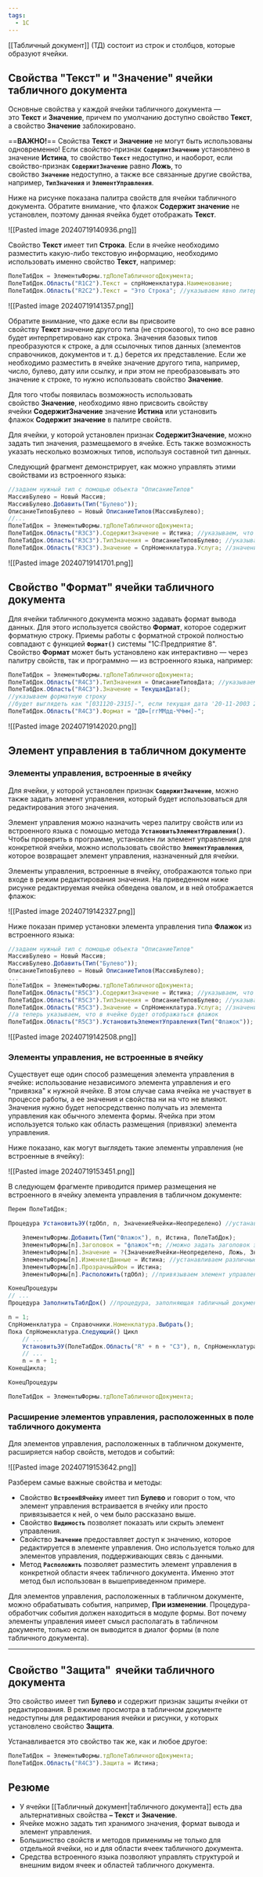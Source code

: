 ```yaml
---
tags:
  - 1С
---
```

[[Табличный документ]] (ТД) состоит из строк и столбцов, которые образуют ячейки.
## Свойства "Текст" и "Значение" ячейки табличного документа

Основные свойства у каждой ячейки табличного документа — это **Текст** и **Значение**, причем по умолчанию доступно свойство **Текст**, а свойство **Значение** заблокировано.

==**ВАЖНО!**== Свойства **Текст** и **Значение** не могут быть использованы одновременно! Если свойство-признак **`СодержитЗначение`** установлено в значение **Истина**, то свойство **`Текст`** недоступно, и наоборот, если свойство-признак **`СодержитЗначение`** равно **Ложь**, то свойство **`Значение`** недоступно, а также все связанные другие свойства, например, **`ТипЗначения`** и **`ЭлементУправления`**.

Ниже на рисунке показана палитра свойств для ячейки табличного документа. Обратите внимание, что флажок **Содержит значение** не установлен, поэтому данная ячейка будет отображать **Текст**.

![[Pasted image 20240719140936.png]]

Свойство **Текст** имеет тип **Строка**. Если в ячейке необходимо разместить какую-либо текстовую информацию, необходимо использовать именно свойство **Текст**, например:


```js
ПолеТабДок = ЭлементыФормы.тдПолеТабличногоДокумента; 
ПолеТабДок.Область("R1C2").Текст = спрНоменклатура.Наименование;
ПолеТабДок.Область("R2C2").Текст = "Это Строка"; //указываем явно литерал строки
```
![[Pasted image 20240719141357.png]]

Обратите внимание, что даже если вы присвоите свойству **Текст** значение другого типа (не строкового), то оно все равно будет интерпретировано как строка. Значения базовых типов преобразуются к строке, а для ссылочных типов данных (элементов справочников, документов и т. д.) берется их представление. Если же необходимо разместить в ячейке значение другого типа, например, число, булево, дату или ссылку, и при этом не преобразовывать это значение к строке, то нужно использовать свойство **Значение**.

Для того чтобы появилась возможность использовать свойство **Значение**, необходимо явно присвоить свойству ячейки **СодержитЗначение** значение **Истина** или установить флажок **Содержит значение** в палитре свойств.

Для ячейки, у которой установлен признак **СодержитЗначение**, можно задать тип значения, размещаемого в ячейке. Есть также возможность указать несколько возможных типов, используя составной тип данных.

Следующий фрагмент демонстрирует, как можно управлять этими свойствами из встроенного языка:

```js
//задаем нужный тип с помощью объекта "ОписаниеТипов" 
МассивБулево = Новый Массив; 
МассивБулево.Добавить(Тип("Булево"));
ОписаниеТиповБулево = Новый ОписаниеТипов(МассивБулево);
//...
ПолеТабДок = ЭлементыФормы.тдПолеТабличногоДокумента; 
ПолеТабДок.Область("R3C3").СодержитЗначение = Истина; //указываем, что в ячейке будет значение
ПолеТабДок.Область("R3C3").ТипЗначения = ОписаниеТиповБулево; //указываем тип значения
ПолеТабДок.Область("R3C3").Значение = СпрНоменклатура.Услуга; //значение типа "Булево" из справочника
```

![[Pasted image 20240719141701.png]]

## Свойство "Формат" ячейки табличного документа

Для ячейки табличного документа можно задавать формат вывода данных. Для этого используется свойство **Формат**, которое содержит форматную строку. Приемы работы с форматной строкой полностью совпадают с функцией **`Формат()`** системы "1С:Предприятие 8". Свойство **Формат** может быть установлено как интерактивно — через палитру свойств, так и программно — из встроенного языка, например:

```js
ПолеТабДок = ЭлементыФормы.тдПолеТабличногоДокумента; 
ПолеТабДок.Область("R4C3").ТипЗначения = ОписаниеТиповДата; //указываем тип, ранее заданный для Даты
ПолеТабДок.Область("R4C3").Значение = ТекущаяДата();
//указываем форматную строку 
//будет выглядеть как "[031120-2315]-", если текущая дата '20-11-2003 23:15:00') 
ПолеТабДок.Область("R4C3").Формат = "ДФ=[ггММдд-ЧЧмм]-";
```

![[Pasted image 20240719142020.png]]

## Элемент управления в табличном документе

### Элементы управления, встроенные в ячейку

Для ячейки, у которой установлен признак **`СодержитЗначение`**, можно также задать элемент управления, который будет использоваться для редактирования этого значения.

Элемент управления можно назначить через палитру свойств или из встроенного языка с помощью метода **`УстановитьЭлементУправления()`**. Чтобы проверить в программе, установлен ли элемент управления для конкретной ячейки, можно использовать свойство **`ЭлементУправления`**, которое возвращает элемент управления, назначенный для ячейки.

Элементы управления, встроенные в ячейку, отображаются только при входе в режим редактирования значения. На приведенном ниже рисунке редактируемая ячейка обведена овалом, и в ней отображается флажок:

![[Pasted image 20240719142327.png]]

Ниже показан пример установки элемента управления типа **Флажок** из встроенного языка:

```js
//задаем нужный тип с помощью объекта "ОписаниеТипов"
МассивБулево = Новый Массив; 
МассивБулево.Добавить(Тип("Булево"));
ОписаниеТиповБулево = Новый ОписаниеТипов(МассивБулево);
...
ПолеТабДок = ЭлементыФормы.тдПолеТабличногоДокумента; 
ПолеТабДок.Область("R5C3").СодержитЗначение = Истина; //указываем, что в ячейке будет значение
ПолеТабДок.Область("R5C3").ТипЗначения = ОписаниеТиповБулево; //указываем ранее заданный тип
ПолеТабДок.Область("R5C3").Значение = СпрНоменклатура.Услуга; //значение типа "Булево" из справочника
//а теперь указываем, что в ячейке будет отображаться флажок
ПолеТабДок.Область("R5C3").УстановитьЭлементУправления(Тип("Флажок"));
```

![[Pasted image 20240719142508.png]]

### Элементы управления, не встроенные в ячейку

Существует еще один способ размещения элемента управления в ячейке: использование независимого элемента управления и его "привязка" к нужной ячейке. В этом случае сама ячейка не участвует в процессе работы, а ее значения и свойства ни на что не влияют. Значения нужно будет непосредственно получать из элемента управления как обычного элемента формы. Ячейка при этом используется только как область размещения (привязки) элемента управления.

Ниже показано, как могут выглядеть такие элементы управления (не встроенные в ячейку): 

![[Pasted image 20240719153451.png]]

В следующем фрагменте приводится пример размещения не встроенного в ячейку элемента управления в табличном документе:

```js
Перем ПолеТабДок;

Процедура УстановитьЭУ(тдОбл, n, ЗначениеЯчейки=Неопределено) //устанавливает элемент управления

    ЭлементыФормы.Добавить(Тип("Флажок"), n, Истина, ПолеТабДок);
    ЭлементыФормы[n].Заголовок = "флажок"+n; //можно задать заголовок элемента управления 
    ЭлементыФормы[n].Значение = ?(ЗначениеЯчейки=Неопределено, Ложь, ЗначениеЯчейки); //задаем значение ячейки 
    ЭлементыФормы[n].ИзменяетДанные = Истина; //устанавливаем различные свойства элемента управления
    ЭлементыФормы[n].ПрозрачныйФон = Истина; 
    ЭлементыФормы[n].Расположить(тдОбл); //привязываем элемент управления к ячейке

КонецПроцедуры
// ...
Процедура ЗаполнитьТаблДок() //процедура, заполняющая табличный документ

n = 1;
СпрНоменклатура = Справочники.Номенклатура.Выбрать();
Пока СпрНоменклатура.Следующий() Цикл
    // ...
    УстановитьЭУ(ПолеТабДок.Область("R" + n + "C3"), n, СпрНоменклатура.Услуга);
    // ...
    n = n + 1;
КонецЦикла;

КонецПроцедуры

ПолеТабДок = ЭлементыФормы.тдПолеТабличногоДокумента;
```

### Расширение элементов управления, расположенных в поле табличного документа

Для элементов управления, расположенных в табличном документе, расширяется набор свойств, методов и событий:

![[Pasted image 20240719153642.png]]

Разберем самые важные свойства и методы:

- Свойство **`ВстроенВЯчейку`** имеет тип **Булево** и говорит о том, что элемент управления встраивается в ячейку или просто привязывается к ней, о чем было рассказано выше.
- Свойство **`Видимость`** позволяет показать или скрыть элемент управления.
- Свойство **`Значение`** предоставляет доступ к значению, которое редактируется в элементе управления. Оно используется только для элементов управления, поддерживающих связь с данными.
- Метод **`Расположить`** позволяет разместить элемент управления в конкретной области ячеек табличного документа. Именно этот метод был использован в вышеприведенном примере.

Для элементов управления, расположенных в табличном документе, можно обрабатывать события, например, **При изменении**. Процедура-обработчик события должен находиться в модуле формы. Вот почему элементы управления имеет смысл располагать в табличном документе, только если он выводится в диалог формы (в поле табличного документа).

---
## Свойство "Защита"  ячейки табличного документа

Это свойство имеет тип **Булево** и содержит признак защиты ячейки от редактирования. В режиме просмотра в табличном документе недоступны для редактирования ячейки и рисунки, у которых установлено свойство **Защита**. 

Устанавливается это свойство так же, как и любое другое:

```js
ПолеТабДок = ЭлементыФормы.тдПолеТабличногоДокумента;
ПолеТабДок.Область("R4C3").Защита = Истина;
```

## Резюме

- У ячейки [[Табличный документ|табличного документа]] есть два альтернативных свойства **– Текст** и **Значение**.
- Ячейке можно задать тип хранимого значения, формат вывода и элемент управления.
- Большинство свойств и методов применимы не только для отдельной ячейки, но и для области ячеек табличного документа.
- Средства встроенного языка позволяют управлять структурой и внешним видом ячеек и областей табличного документа.

